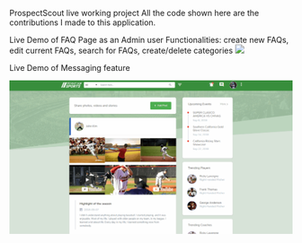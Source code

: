 ProspectScout live working project
All the code shown here are the contributions I made to this application. 


Live Demo of FAQ Page as an Admin user
Functionalities: create new FAQs, edit current FAQs, search for FAQs, create/delete categories 
![](FaqPage.gif)



Live Demo of Messaging feature 

![](message.gif)
